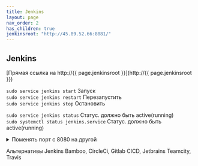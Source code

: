 ```yaml
---
title: Jenkins
layout: page
nav_order: 2
has_children: true
jenkinsroot: "http://45.89.52.66:8081/"
---
```

## Jenkins
[Прямая ссылка на http://{{ page.jenkinsroot }}](http://{{ page.jenkinsroot }})  

`sudo service jenkins start` Запуск  
`sudo service jenkins restart` Перезапустить  
`sudo service jenkins stop` Остановить  

`sudo service jenkins status` Статус. должно быть active(running)  
`sudo systemctl status jenkins.service` Статус. должно быть active(running)  

<details>
<summary>Поменять порт с 8080 на другой</summary>  
<code>
systemctl edit jenkins<br>
</code>
Добавить<br>
<pre><code>
[Service]
Environment="JENKINS_PORT=8081"
</code></pre><br>
sudo nano /etc/default/jenkins Здесь настройки порта менять не получится.
</details>

Альтернативы Jenkins Bamboo, CircleCi, Gitlab CICD, Jetbrains Teamcity, Travis